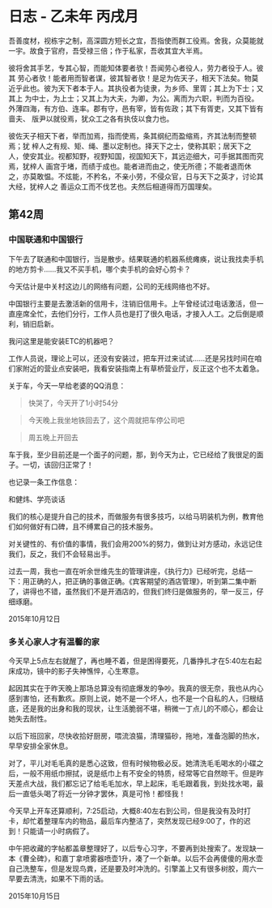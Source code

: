 # 日志 - 乙未年 丙戌月

吾善度材，视栋宇之制，高深圆方短长之宜，吾指使而群工役焉。舍我，众莫能就一宇。故食于官府，吾受禄三倍；作于私家，吾收其宜大半焉。

彼将舍其手艺，专其心智，而能知体要者欤！吾闻劳心者役人，劳力者役于人。彼其 劳心者欤！能者用而智者谋，彼其智者欤！是足为佐天子，相天下法矣。物莫近乎此也。彼为天下者本于人。其执役者为徒隶，为乡师、里胥；其上为下士；又其上 为中士，为上士；又其上为大夫，为卿，为公。离而为六职，判而为百役。外薄四海，有方伯、连率。郡有守，邑有宰，皆有佐政；其下有胥吏，又其下皆有啬夫、 版尹以就役焉，犹众工之各有执伎以食力也。

彼佐天子相天下者，举而加焉，指而使焉，条其纲纪而盈缩焉，齐其法制而整顿焉；犹 梓人之有规、矩、绳、墨以定制也。择天下之士，使称其职；居天下之人，使安其业。视都知野，视野知国，视国知天下，其远迩细大，可手据其图而究焉，犹梓人 画宫于堵，而绩于成也。能者进而由之，使无所德；不能者退而休之，亦莫敢愠。不炫能，不矜名，不亲小劳，不侵众官，日与天下之英才，讨论其大经，犹梓人之 善运众工而不伐艺也。夫然后相道得而万国理矣。



## 第42周

### 中国联通和中国银行

下午去了联通和中国银行，当是散步。结果联通的机器系统瘫痪，说让我找卖手机的地方剪卡……我又不买手机，哪个卖手机的会好心剪卡？

今天估计是中关村这边儿的网络有问题，公司的无线网络也不好。

中国银行主要是去激活新的信用卡，注销旧信用卡。上午曾经试过电话激活，但一直座席全忙，去他们分行，工作人员也是打了很久电话，才接入人工。之后倒是顺利，销旧启新。

我问这里是能安装ETC的机器吧？

工作人员说，理论上可以，还没有安装过，把车开过来试试……还是另找时间在咱们家附近的营业点安装吧，我看安装指南上有草桥营业厅，反正这个也不太着急。

关于车，今天一早给老婆的QQ消息：

> 快哭了，今天开了1小时54分

> 今天晚上我坐地铁回去了，这个周就把车停公司吧

> 周五晚上开回去

车于我，至少目前还是一个面子的问题，那，到今天为止，它已经给了我很足的面子。一切，该回归正常了！

也记录一条工作信息：

和健炜、学亮谈话

我们的核心是提升自己的技术，而做服务有很多技巧，以给马玥装机为例，教育他们如何做好有口碑，且不缚累自己的技术服务。

对关键性的、有价值的事情，我们会用200%的努力，做到让对方感动，永远记住我们，反之，我们不会轻易出手。

过去一周，我也一直在听余世维先生的管理讲座，《执行力》已经听完，总结一下：用正确的人，把正确的事做正确。《宾客期望的酒店管理》，听到第二集中断了，讲得也不错，虽然我们不是开酒店的，但我们终归是做服务的，举一反三，仔细琢磨。

2015年10月12日

### 多关心家人才有温馨的家

今天早上5点左右就醒了，再也睡不着，但是困得要死，几番挣扎才在5:40左右起床成功，镜中的影子失神憔悴，心生寒意。

起因其实在于昨天晚上那场总算没有彻底爆发的争吵。我真的很无奈，我也从内心感到害怕，还有歉疚。原则上说，她不是一个坏人，也不是一个自私的人，归根结底，还是我的出身和我的现状，让生活脆弱不堪，稍微一丁点儿的不顺心，都会让她失去耐性。

以后下班回家，尽快收拾好厨房，喂流浪猫，清理猫砂，拖地，准备泡脚的热水，早早安排全家休息。

对了，平儿对毛毛真的是悉心这致，但有时候物极必反。她清洗毛毛喝水的小碟之后，一般不用纸巾擦拭，说是纸巾上有不安全的特质，经常等它自然晾干。但是昨天差点大战，我们都忘记了给毛毛加水，早上起床，毛毛跟着我，到处找水喝，最后一直低头喝了将近一分钟才罢休，真是可怜！都怪我！

今天早上开车还算顺利，7:25启动，大概8:40左右到公司，但是我没有及时打卡，却忙着整理车内的物品，最后车内整洁了，突然发现已经9:00了，作的迟到！只能请一小时病假了。

中午把收藏的字帖都盖章整理好了，以后专心习字，不要再到处搜索了。发现缺一本《曹全碑》，和嘉丁拿喷雾器喷壶1升，凑了一个新单。以后不会再傻傻的用水壶自己洗整车，但是发现鸟粪，还是要及时冲洗的。引擎盖上又有很多树胶，周六一早要去清洗，如果不下雨的话。

2015年10月15日